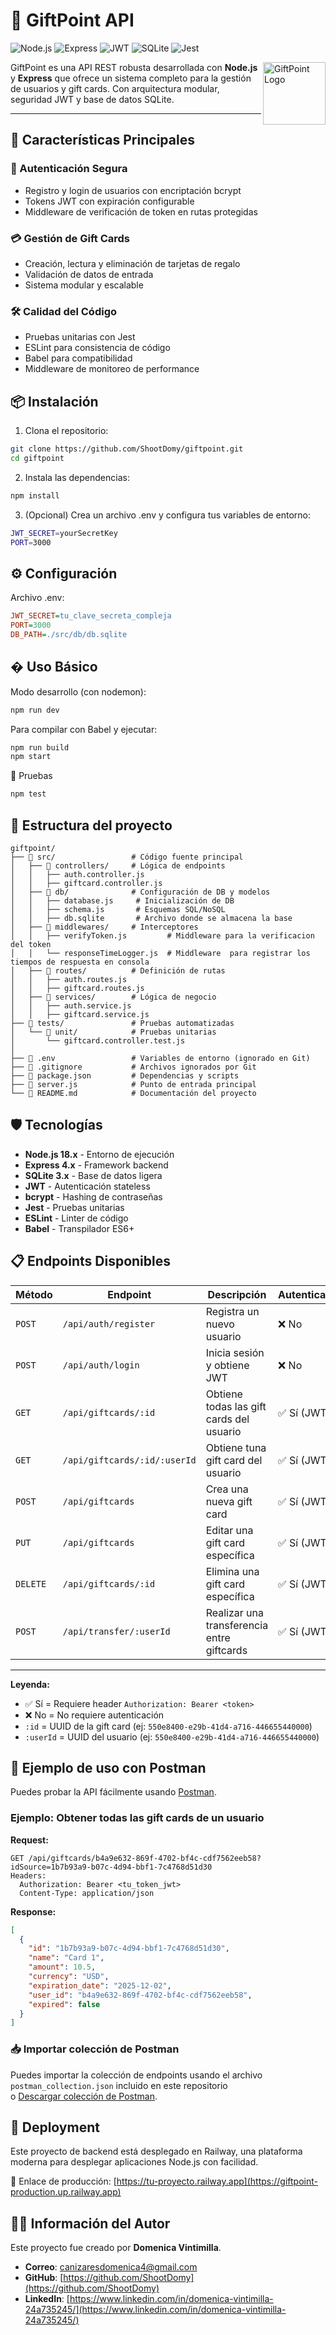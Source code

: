 # 🎁 GiftPoint API

![Node.js](https://img.shields.io/badge/Node.js-18.x-green)
![Express](https://img.shields.io/badge/Express-4.x-lightgrey)
![JWT](https://img.shields.io/badge/JWT-Authentication-orange)
![SQLite](https://img.shields.io/badge/SQLite-Database-blue)
![Jest](https://img.shields.io/badge/Jest-Testing-red)

<img src="https://gqtcjoehbteqyaofqbpt.supabase.co/storage/v1/object/public/portafolio//logo.png" width="100" alt="GiftPoint Logo" align="right" />

GiftPoint es una API REST robusta desarrollada con **Node.js** y **Express** que ofrece un sistema completo para la gestión de usuarios y gift cards. Con arquitectura modular, seguridad JWT y base de datos SQLite.

---

## 🌟 Características Principales

### 🔐 Autenticación Segura

- Registro y login de usuarios con encriptación bcrypt
- Tokens JWT con expiración configurable
- Middleware de verificación de token en rutas protegidas

### 💳 Gestión de Gift Cards

- Creación, lectura y eliminación de tarjetas de regalo
- Validación de datos de entrada
- Sistema modular y escalable

### 🛠️ Calidad del Código

- Pruebas unitarias con Jest
- ESLint para consistencia de código
- Babel para compatibilidad
- Middleware de monitoreo de performance

## 📦 Instalación

1. Clona el repositorio:

```bash
git clone https://github.com/ShootDomy/giftpoint.git
cd giftpoint
```

2. Instala las dependencias:

```bash
npm install

```

3. (Opcional) Crea un archivo .env y configura tus variables de entorno:

```bash
JWT_SECRET=yourSecretKey
PORT=3000
```

## ⚙️ Configuración

Archivo .env:

```ini
JWT_SECRET=tu_clave_secreta_compleja
PORT=3000
DB_PATH=./src/db/db.sqlite
```

## � Uso Básico

Modo desarrollo (con nodemon):

```bash
npm run dev

```

Para compilar con Babel y ejecutar:

```bash
npm run build
npm start

```

🧪 Pruebas

```bash
npm test

```

## 📂 Estructura del proyecto

```plaintext
giftpoint/
├── 📁 src/                 # Código fuente principal
│   ├── 📁 controllers/     # Lógica de endpoints
│   │   ├── auth.controller.js
│   │   ├── giftcard.controller.js
│   ├── 📁 db/              # Configuración de DB y modelos
│   │   ├── database.js     # Inicialización de DB
│   │   ├── schema.js       # Esquemas SQL/NoSQL
│   │   ├── db.sqlite       # Archivo donde se almacena la base
│   ├── 📁 middlewares/     # Interceptores
│   │   ├── verifyToken.js         # Middleware para la verificacion del token
│   │   └── responseTimeLogger.js  # Middleware  para registrar los tiempos de respuesta en consola
│   ├── 📁 routes/          # Definición de rutas
│   │   ├── auth.routes.js
│   │   ├── giftcard.routes.js
│   ├── 📁 services/        # Lógica de negocio
│   │   ├── auth.service.js
│   │   ├── giftcard.service.js
├── 📁 tests/               # Pruebas automatizadas
│   └── 📁 unit/            # Pruebas unitarias
│       └── giftcard.controller.test.js
│
├── 📄 .env                 # Variables de entorno (ignorado en Git)
├── 📄 .gitignore           # Archivos ignorados por Git
├── 📄 package.json         # Dependencias y scripts
├── 📄 server.js            # Punto de entrada principal
└── 📄 README.md            # Documentación del proyecto

```

## 🛡️ Tecnologías

- **Node.js 18.x** - Entorno de ejecución
- **Express 4.x** - Framework backend
- **SQLite 3.x** - Base de datos ligera
- **JWT** - Autenticación stateless
- **bcrypt** - Hashing de contraseñas
- **Jest** - Pruebas unitarias
- **ESLint** - Linter de código
- **Babel** - Transpilador ES6+

## 📋 Endpoints Disponibles

| Método   | Endpoint                     | Descripción                                | Autenticación | Body Requerido                              |
| -------- | ---------------------------- | ------------------------------------------ | ------------- | ------------------------------------------- |
| `POST`   | `/api/auth/register`         | Registra un nuevo usuario                  | ❌ No         | `{email, password}`                         |
| `POST`   | `/api/auth/login`            | Inicia sesión y obtiene JWT                | ❌ No         | `{email, password}`                         |
| `GET`    | `/api/giftcards/:id`         | Obtiene todas las gift cards del usuario   | ✅ Sí (JWT)   | -                                           |
| `GET`    | `/api/giftcards/:id/:userId` | Obtiene tuna gift card del usuario         | ✅ Sí (JWT)   | -                                           |
| `POST`   | `/api/giftcards`             | Crea una nueva gift card                   | ✅ Sí (JWT)   | `{name, amount, currency, expiration_date}` |
| `PUT`    | `/api/giftcards`             | Editar una gift card específica            | ✅ Sí (JWT)   | `{amount, expiration_date}`                 |
| `DELETE` | `/api/giftcards/:id`         | Elimina una gift card específica           | ✅ Sí (JWT)   | -                                           |
| `POST`   | `/api/transfer/:userId`      | Realizar una transferencia entre giftcards | ✅ Sí (JWT)   | `{sourceCardId, destinationCardId, amount}` |

---

**Leyenda:**

- ✅ Sí = Requiere header `Authorization: Bearer <token>`
- ❌ No = No requiere autenticación
- `:id` = UUID de la gift card (ej: `550e8400-e29b-41d4-a716-446655440000`)
- `:userId` = UUID del usuario (ej: `550e8400-e29b-41d4-a716-446655440000`)

## 🚀 Ejemplo de uso con Postman

Puedes probar la API fácilmente usando [Postman](https://www.postman.com/).

### Ejemplo: Obtener todas las gift cards de un usuario

**Request:**
```http
GET /api/giftcards/b4a9e632-869f-4702-bf4c-cdf7562eeb58?idSource=1b7b93a9-b07c-4d94-bbf1-7c4768d51d30
Headers:
  Authorization: Bearer <tu_token_jwt>
  Content-Type: application/json
```

**Response:**
```json
[
  {
    "id": "1b7b93a9-b07c-4d94-bbf1-7c4768d51d30",
    "name": "Card 1",
    "amount": 10.5,
    "currency": "USD",
    "expiration_date": "2025-12-02",
    "user_id": "b4a9e632-869f-4702-bf4c-cdf7562eeb58",
    "expired": false
  }
]
```

### 📥 Importar colección de Postman

Puedes importar la colección de endpoints usando el archivo `postman_collection.json` incluido en este repositorio  
o [Descargar colección de Postman](./postman/Giftpoint_Dev.postman_collection.json).

## 🚀 Deployment

Este proyecto de backend está desplegado en Railway, una plataforma moderna para desplegar aplicaciones Node.js con facilidad.

🔗 Enlace de producción:
[https://tu-proyecto.railway.app](https://giftpoint-production.up.railway.app)


## 👨‍💻 Información del Autor

Este proyecto fue creado por **Domenica Vintimilla**.

- **Correo**: [canizaresdomenica4@gmail.com](mailto:canizaresdomenica4@gmail.com)
- **GitHub**: [https://github.com/ShootDomy](https://github.com/ShootDomy)
- **LinkedIn**: [https://www.linkedin.com/in/domenica-vintimilla-24a735245/](https://www.linkedin.com/in/domenica-vintimilla-24a735245/)
